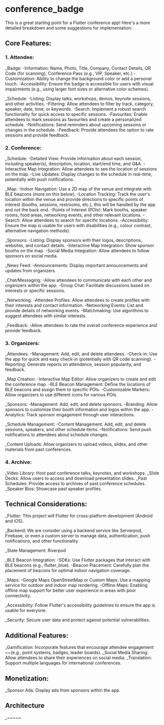 # conference_badge

This is a great starting point for a Flutter conference app! Here's a more detailed breakdown and some suggestions for implementation:

## Core Features:

### 1.	Attendee:

 _Badge:
  -Information: Name, Photo, Title, Company, Contact Details, QR Code (for scanning), Conference Pass (e.g., VIP, Speaker, etc.)
  -Customization: Ability to change the background color or add a personal touch.
  -Accessibility: Ensure the badge is accessible for users with visual impairments (e.g., using larger font sizes or alternative color schemes).

 _Schedule:
  -Listing: Display talks, workshops, demos, keynote sessions, and other activities.
  -Filtering: Allow attendees to filter by track, category, speaker, date, time, or keywords.
  -Search: Implement a robust search functionality for quick access to specific sessions.
  -Favourites: Enable attendees to mark sessions as favourites and create a personalized schedule.
  -Notifications: Send reminders about upcoming sessions or changes in the schedule.
  -Feedback: Provide attendees the option to rate sessions and provide feedback.

### 2.	Conference:

 _Schedule:
  -Detailed View: Provide information about each session, including speaker(s), description, location, start/end time, and Q&A.
  -Interactive Map Integration: Allow attendees to see the location of sessions on the map.
  -Live Updates: Display changes to the schedule in real-time, potentially with push notifications.

 _Map:
  -Indoor Navigation: Use a 2D map of the venue and integrate with BLE beacons (more on this below).
  -Location Tracking: Track the user's location within the venue and provide directions to specific points of interest (booths, sessions, restrooms, etc.), this will be handled by the app and not the back end.
  -Points of Interest (POIs): Mark booths, speaker rooms, food areas, networking events, and other relevant locations.
  -Search: Allow attendees to search for specific locations.
  -Accessibility: Ensure the map is usable for users with disabilities (e.g., colour contrast, alternative navigation methods).

 _Sponsors:
  -Listing: Display sponsors with their logos, descriptions, websites, and contact details.
  -Interactive Map Integration: Show sponsor booths on the map.
  -Social Media Integration: Allow attendees to follow sponsors on social media.

 _News Feed:
  -Announcements: Display important announcements and updates from organizers.

 _Chat/Messaging:
  -Allow attendees to communicate with each other and organizers within the app.
  -Group Chat: Facilitate discussions based on interests or specific sessions.

 _Networking:
  -Attendee Profiles: Allow attendees to create profiles with their interests and contact information.
  -Networking Events: List and provide details of networking events.
  -Matchmaking: Use algorithms to suggest attendees with similar interests.

 _Feedback:
  -Allow attendees to rate the overall conference experience and provide feedback.

### 3.	Organizers:

 _Attendees:
  -Management: Add, edit, and delete attendees.
  -Check-in: Use the app for quick and easy check-in (potentially with QR code scanning).
  -Reporting: Generate reports on attendance, session popularity, and feedback.

 _Map Creation:
  -Interactive Map Editor: Allow organizers to create and edit the conference map.
  -BLE Beacon Management: Define the locations of BLE beacons and assign them to specific POIs.
  -Customizable Markers: Allow organizers to use different icons for various POIs.

 _Sponsors:
  -Management: Add, edit, and delete sponsors.
  -Branding: Allow sponsors to customize their booth information and logos within the app.
  -Analytics: Track sponsor engagement through user interactions.

 _Schedule Management:
  -Content Management: Add, edit, and delete sessions, speakers, and other schedule items.
  -Notifications: Send push notifications to attendees about schedule changes.

 _Content Uploads: Allow organizers to upload videos, slides, and other materials from past conferences.

### 4.	Archive:

 _Video Library: Host past conference talks, keynotes, and workshops.
 _Slide Decks: Allow users to access and download presentation slides.
 _Past Schedules: Provide access to archives of past conference schedules.
 _Speaker Bios: Showcase past speaker profiles.


## Technical Considerations:

 _Flutter: This project will Flutter for cross-platform development (Android and iOS).

 _Backend: We are consider using a backend service like Serverpod, Firebase, or even a custom server to manage data, authentication, push notifications, and other functionality.

 _State Management: Riverpod

 _BLE Beacon Integration:
  -SDKs: Use Flutter packages that interact with BLE beacons (e.g., flutter_blue).
  -Beacon Placement: Carefully plan the placement of beacons for optimal indoor navigation coverage.

 _Maps:
  -Google Maps OpenStreetMap or Custom Maps: Use a mapping service for outdoor and indoor map rendering.
  -Offline Maps: Enabling offline map support for better user experience in areas with poor connectivity.

 _Accessibility: Follow Flutter's accessibility guidelines to ensure the app is usable for everyone.

 _Security: Secure user data and protect against potential vulnerabilities.

## Additional Features:

 _Gamification: Incorporate features that encourage attendee engagement ~~(e.g., point systems, badges, leader boards).
 _Social Media Sharing: Allow attendees to share their experiences on social media.
 _Translation: Support multiple languages for international conferences.

## Monetization:

 _Sponsor Ads: Display ads from sponsors within the app.


## Architecture
 _~~~~~


